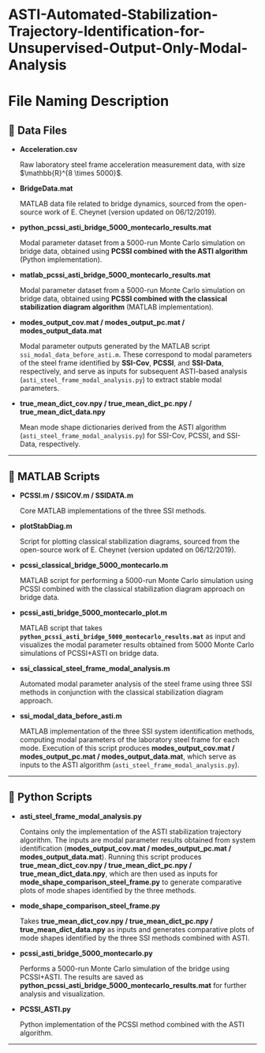 # ASTI-Automated-Stabilization-Trajectory-Identification-for-Unsupervised-Output-Only-Modal-Analysis

# File Naming Description

## 📂 Data Files

* **Acceleration.csv**
  
  Raw laboratory steel frame acceleration measurement data, with size \$\mathbb{R}^{8 \times 5000}\$.

* **BridgeData.mat**
  
  MATLAB data file related to bridge dynamics, sourced from the open-source work of E. Cheynet (version updated on 06/12/2019).

* **python\_pcssi\_asti\_bridge\_5000\_montecarlo\_results.mat**
  
  Modal parameter dataset from a 5000-run Monte Carlo simulation on bridge data, obtained using **PCSSI combined with the ASTI algorithm** (Python implementation).

* **matlab\_pcssi\_asti\_bridge\_5000\_montecarlo\_results.mat**
  
  Modal parameter dataset from a 5000-run Monte Carlo simulation on bridge data, obtained using **PCSSI combined with the classical stabilization diagram algorithm** (MATLAB implementation).

* **modes\_output\_cov.mat / modes\_output\_pc.mat / modes\_output\_data.mat**
  
  Modal parameter outputs generated by the MATLAB script `ssi_modal_data_before_asti.m`.
  These correspond to modal parameters of the steel frame identified by **SSI-Cov**, **PCSSI**, and **SSI-Data**, respectively, and serve as inputs for subsequent ASTI-based analysis (`asti_steel_frame_modal_analysis.py`) to extract stable modal parameters.

* **true\_mean\_dict\_cov.npy / true\_mean\_dict\_pc.npy / true\_mean\_dict\_data.npy**
  
  Mean mode shape dictionaries derived from the ASTI algorithm (`asti_steel_frame_modal_analysis.py`) for SSI-Cov, PCSSI, and SSI-Data, respectively.

---


## 📂 MATLAB Scripts

* **PCSSI.m / SSICOV.m / SSIDATA.m**
  
  Core MATLAB implementations of the three SSI methods.

* **plotStabDiag.m**
  
  Script for plotting classical stabilization diagrams, sourced from the open-source work of E. Cheynet (version updated on 06/12/2019).

* **pcssi\_classical\_bridge\_5000\_montecarlo.m**
  
  MATLAB script for performing a 5000-run Monte Carlo simulation using PCSSI combined with the classical stabilization diagram approach on bridge data.

* **pcssi\_asti\_bridge\_5000\_montecarlo\_plot.m**
  
  MATLAB script that takes **`python_pcssi_asti_bridge_5000_montecarlo_results.mat`** as input and visualizes the modal parameter results obtained from 5000 Monte Carlo simulations of PCSSI+ASTI on bridge data.

* **ssi\_classical\_steel\_frame\_modal\_analysis.m**
  
  Automated modal parameter analysis of the steel frame using three SSI methods in conjunction with the classical stabilization diagram approach.

* **ssi\_modal\_data\_before\_asti.m**
  
  MATLAB implementation of the three SSI system identification methods, computing modal parameters of the laboratory steel frame for each mode.
  Execution of this script produces **modes\_output\_cov.mat / modes\_output\_pc.mat / modes\_output\_data.mat**, which serve as inputs to the ASTI algorithm (`asti_steel_frame_modal_analysis.py`).

---

## 📂 Python Scripts

* **asti\_steel\_frame\_modal\_analysis.py**
  
  Contains only the implementation of the ASTI stabilization trajectory algorithm. The inputs are modal parameter results obtained from system identification (**modes\_output\_cov.mat / modes\_output\_pc.mat / modes\_output\_data.mat**).
  Running this script produces **true\_mean\_dict\_cov.npy / true\_mean\_dict\_pc.npy / true\_mean\_dict\_data.npy**, which are then used as inputs for **mode\_shape\_comparison\_steel\_frame.py** to generate comparative plots of mode shapes identified by the three methods.

* **mode\_shape\_comparison\_steel\_frame.py**
  
  Takes **true\_mean\_dict\_cov.npy / true\_mean\_dict\_pc.npy / true\_mean\_dict\_data.npy** as inputs and generates comparative plots of mode shapes identified by the three SSI methods combined with ASTI.

* **pcssi\_asti\_bridge\_5000\_montecarlo.py**
  
  Performs a 5000-run Monte Carlo simulation of the bridge using PCSSI+ASTI.
  The results are saved as **python\_pcssi\_asti\_bridge\_5000\_montecarlo\_results.mat** for further analysis and visualization.

* **PCSSI\_ASTI.py**
  
  Python implementation of the PCSSI method combined with the ASTI algorithm.

---




